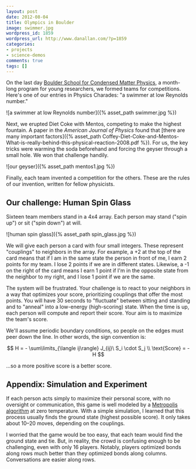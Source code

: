 ```yaml
---
layout: post
date: 2012-08-04
title: Olympics in Boulder
image: swimmer.jpg
wordpress_id: 1859
wordpress_url: http://www.danallan.com/?p=1859
categories:
- projects
- science-demos
comments: true
tags: []
---
```

On the last day [Boulder School for Condensed Matter Physics](http://boulder.research.yale.edu/Boulder-2012/index.html), a month-long program for young researchers, we formed teams for competitions. Here's one of our entries in Physics Charades: "a swimmer at low Reynolds number."

![a swimmer at low Reynolds number]({% asset_path swimmer.jpg %})

Next, we erupted Diet Coke with Mentos, competing to make the highest fountain. A paper in the _American Journal of Physics_ found that [there are many important factors]({% asset_path Coffey-Diet-Coke-and-Mentos-What-is-really-behind-this-physical-reaction-2008.pdf %}). For us, the key tricks were warming the soda beforehand and forcing the geyser through a small hole. We won that challenge handily.

![our geyser]({% asset_path mentos1.jpg %})

Finally, each team invented a competition for the others. These are the rules of our invention, written for fellow physicists.

## Our challenge: Human Spin Glass

Sixteen team members stand in a 4x4 array. Each person may stand ("spin up") or sit ("spin down") at will.

![human spin glass]({% asset_path spin_glass.jpg %})

We will give each person a card with four small integers. These represent "couplings" to neighbors in the array. For example, a +2 at the top of the card means that if I am in the same state the person in front of me, I earn 2 points for my team. I lose 2 points if we are in different states. Likewise, a -1 on the right of the card means I earn 1 point if I'm in the opposite state from the neighbor to my right, and I lose 1 point if we are the same.

The system will be frustrated. Your challenge is to react to your neighbors in a way that optimizes your score, prioritizing couplings that offer the most points. You will have 30 seconds to "fluctuate" between sitting and standing and to "anneal" into a low-energy (high-scoring) state. When the time is up, each person will compute and report their score. Your aim is to maximize the team's score.

We'll assume periodic boundary conditions, so people on the edges must peer down the line. In other words, the sign convention is: 

$$ H = - \sum\limits_{\langle ij\rangle} J_{ij}\ S_i \cdot S_j \\ \text{Score} = -H $$ 

 ...so a more positive score is a better score.

## Appendix: Simulation and Experiment

If each person acts simply to maximize their personal score, with no oversight or communication, this game is well modeled by a [Metropolis algorithm](http://en.wikipedia.org/wiki/Metropolis%E2%80%93Hastings_algorithm) at zero temperature. With a simple simulation, I learned that this process usually finds the ground state (highest possible score). It only takes about 10–20 moves, depending on the couplings.

I worried that the game would be too easy, that each team would find the ground state and tie. But, in reality, the crowd is confusing enough to be challenging, even with only 16 players. Notably, players optimized bonds along rows much better than they optimized bonds along columns. Conversations are easier along rows.
